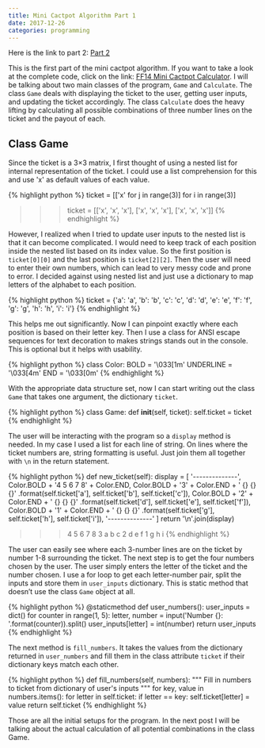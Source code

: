 ```yaml
---
title: Mini Cactpot Algorithm Part 1
date: 2017-12-26
categories: programming
---
```


Here is the link to part 2: [Part 2](/programming/mini-cactpot-algorithm-part-2.html)

This is the first part of the mini cactpot algorithm. If you want to take a look at the complete code, click on the link: [FF14 Mini Cactpot Calculator](/programming/ff14-mini-cactpot-calculator.html). I will be talking about two main classes of the program, `Game` and `Calculate`. The class `Game` deals with displaying the ticket to the user, getting user inputs, and updating the ticket accordingly. The class `Calculate` does the heavy lifting by calculating all possible combinations of three number lines on the ticket and the payout of each.

<!--more-->

## Class Game

Since the ticket is a 3×3 matrix, I first thought of using a nested list for internal representation of the ticket. I could use a list comprehension for this and use 'x' as default values of each value.

{% highlight python %}
ticket = [['x' for j in range(3)] for i in range(3)]

>>> ticket = [['x', 'x', 'x'],
>>>           ['x', 'x', 'x'],
>>>           ['x', 'x', 'x']]
{% endhighlight %}

However, I realized when I tried to update user inputs to the nested list is that it can become complicated. I would need to keep track of each position inside the nested list based on its index value. So the first position is `ticket[0][0]` and the last position is `ticket[2][2]`. Then the user will need to enter their own numbers, which can lead to very messy code and prone to error. I decided against using nested list and just use a dictionary to map letters of the alphabet to each position.

{% highlight python %}
ticket = {'a': 'a', 'b': 'b', 'c': 'c', 'd': 'd', 'e': 'e',
          'f': 'f', 'g': 'g', 'h': 'h', 'i': 'i'}
{% endhighlight %}

This helps me out significantly. Now I can pinpoint exactly where each position is based on their letter key. Then I use a class for ANSI escape sequences for text decoration to makes strings stands out in the console. This is optional but it helps with usability.

{% highlight python %}
class Color:
    BOLD = '\033[1m'
    UNDERLINE = '\033[4m'
    END = '\033[0m'
{% endhighlight %}

With the appropriate data structure set, now I can start writing out the class `Game` that takes one argument, the dictionary `ticket`.

{% highlight python %}
class Game:
    def __init__(self, ticket):
        self.ticket = ticket
{% endhighlight %}

The user will be interacting with the program so a `display` method is needed. In my case I used a list for each line of string. On lines where the ticket numbers are, string formatting is useful. Just join them all together with `\n` in the return statement.

{% highlight python %}
def new_ticket(self):
    display = [
        '--------------',
        Color.BOLD + '4  5  6  7  8' + Color.END,
        Color.BOLD + '3' + Color.END + '  {}  {}  {}'
                                       .format(self.ticket['a'],
                                               self.ticket['b'],
                                               self.ticket['c']),
        Color.BOLD + '2' + Color.END + '  {}  {}  {}'
                                       .format(self.ticket['d'],
                                               self.ticket['e'],
                                               self.ticket['f']),
        Color.BOLD + '1' + Color.END + '  {}  {}  {}'
                                       .format(self.ticket['g'],
                                               self.ticket['h'],
                                               self.ticket['i']),
        '--------------'
    ]
    return '\n'.join(display)

>>> 4  5  6  7  8
>>> 3  a  b  c
>>> 2  d  e  f
>>> 1  g  h  i
{% endhighlight %}

The user can easily see where each 3-number lines are on the ticket by number 1-8 surrounding the ticket. The next step is to get the four numbers chosen by the user. The user simply enters the letter of the ticket and the number chosen. I use a for loop to get each letter-number pair, split the inputs and store them in `user_inputs` dictionary. This is static method that doesn’t use the class `Game` object at all.

{% highlight python %}
@staticmethod
def user_numbers():
    user_inputs = dict()
    for counter in range(1, 5):
        letter, number = input('Number {}: '.format(counter)).split()
        user_inputs[letter] = int(number)
    return user_inputs
{% endhighlight %}

The next method is `fill_numbers`. It takes the values from the dictionary returned in `user_numbers` and fill them in the class attribute `ticket` if their dictionary keys match each other.

{% highlight python %}
def fill_numbers(self, numbers):
    """
    Fill in numbers to ticket from dictionary of user's inputs
    """
    for key, value in numbers.items():
        for letter in self.ticket:
            if letter == key:
                self.ticket[letter] = value
    return self.ticket
{% endhighlight %}

Those are all the initial setups for the program. In the next post I will be talking about the actual calculation of all potential combinations in the class Game.
